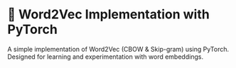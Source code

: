 # 🚀 Word2Vec Implementation with PyTorch
A simple implementation of Word2Vec (CBOW & Skip-gram) using PyTorch. Designed for learning and experimentation with word embeddings.
